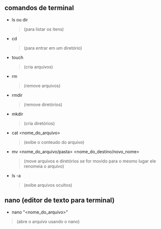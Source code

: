 ## comandos de terminal

  - ls ou dir
    > (para listar os itens)
  - cd <nome>
    > (para entrar em um diretório)
  - touch <nome>
    > (cria arquivos)
  - rm <nome>
    > (remove arquivos)
  - rmdir <nome>
    > (remove diretórios)
  - mkdir <nome>
    > (cria diretórios)
  - cat <nome_do_arquivo>
    > (exibe o conteudo do arquivo)
  - mv <nome_do_arquivo/pasta> <nome_do_destino/novo_nome>
    > (move arquivos e diretórios se for movido para o mesmo lugar ele renomeia o arquivo)
  - ls -a
    > (exibe arquivos ocultos)


## nano (editor de texto para terminal)

  - nano "<nome_do_arquivo>"
   > (abre o arquivo usando o nano)
